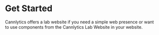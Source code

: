 # Get Started

Cannlytics offers a lab website if you need a simple web presence or want to use components from the Cannlytics Lab Website in your website.


